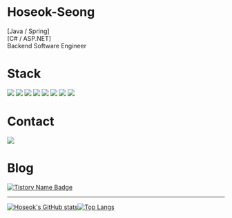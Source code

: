 # Hoseok-Seong</center>
<p>[Java / Spring]<br/>[C# / ASP.NET]<br/>Backend Software Engineer</p>

# Stack
<div>
  <img src="https://img.shields.io/badge/Java-007396?style=flat-square&logo=java&logoColor=white">
  <img src="https://img.shields.io/badge/csharp-239120?style=flat-square&logo=csharp&logoColor=white">
  <img src="https://img.shields.io/badge/Spring-6DB33F?style=flat-square&logo=spring&logoColor=white">
  <img src="https://img.shields.io/badge/.NET-512BD4?style=flat-square&logo=dotnet&logoColor=white"/>
  <img src="https://img.shields.io/badge/SqlServer-CC2927?style=flat-square&logo=microsoftsqlserver&logoColor=white"/>
  <img src="https://img.shields.io/badge/Mysql-E6B91E?style=flat-square&logo=MySql&logoColor=white"/>
  <img src="https://img.shields.io/badge/Python-3766AB?style=flat-square&logo=Python&logoColor=white"/>
  <img src="https://img.shields.io/badge/Flutter-02569B?style=flat-square&logo=flutter&logoColor=white">
</div>

# Contact
<a href="shsshs0125@naver.com"><img src="https://img.shields.io/badge/naver-03C75A?style=flat-square&logo=naver&logoColor=white&link=shsshs0125@naver.com"/></a>

# Blog
[![Tistory Name Badge](https://tistory-readme-stats.vercel.app/api/badge?name=tistory)](https://white-developer.tistory.com/)

---

[![Hoseok's GitHub stats](https://github-readme-stats.vercel.app/api?username=Hoseok-Seong&show_icons=true&theme=nightowl)](https://github.com/Hoseok-Seong/github-readme-stats)[![Top Langs](https://github-readme-stats.vercel.app/api/top-langs/?username=Hoseok-Seong&theme=nightowl&layout=compact)](https://github.com/Hoseok-Seong/github-readme-stats)
